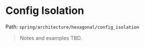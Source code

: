 # Config Isolation

Path: `spring/architecture/hexagonal/config_isolation`

> Notes and examples TBD.
